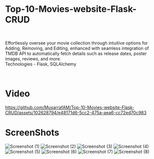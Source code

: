 # Top-10-Movies-website-Flask-CRUD
<!-- Deployed Link -->

<br>
<p>Effortlessly oversee your movie collection through intuitive options for Adding, Removing, and Editing, enhanced with seamless integration of TMDB API to automatically fetch details such as release dates, poster images, reviews, and more.<br>
Technologies - Flask, SQLAlchemy</p>
<br>

# Video

https://github.com/MusarrafAM/Top-10-Movies-website-Flask-CRUD/assets/102628794/e48171d6-5cc2-475a-aea6-cc72ed70c983



# ScreenShots

![Screenshot (1)](https://github.com/MusarrafAM/Top-10-Movies-website-Flask-CRUD/assets/102628794/d8c9bfe5-8877-4a6e-b12c-fcc8a878ceec)
![Screenshot (2)](https://github.com/MusarrafAM/Top-10-Movies-website-Flask-CRUD/assets/102628794/fa58bf3b-8d17-446e-b94f-ed1c41b994af)
![Screenshot (3)](https://github.com/MusarrafAM/Top-10-Movies-website-Flask-CRUD/assets/102628794/aff59525-02a6-4b7f-b33e-3240102cd884)
![Screenshot (4)](https://github.com/MusarrafAM/Top-10-Movies-website-Flask-CRUD/assets/102628794/8709c867-ae57-451f-bd42-e43bf86270d6)
![Screenshot (5)](https://github.com/MusarrafAM/Top-10-Movies-website-Flask-CRUD/assets/102628794/2ee8ad43-1313-4852-8a24-9e691cd8ddb0)
![Screenshot (6)](https://github.com/MusarrafAM/Top-10-Movies-website-Flask-CRUD/assets/102628794/506fb7ec-b7f6-4806-977f-c30704a552bb)
![Screenshot (7)](https://github.com/MusarrafAM/Top-10-Movies-website-Flask-CRUD/assets/102628794/e60deb6f-da13-486a-a6fb-514e046d41b7)
![Screenshot (8)](https://github.com/MusarrafAM/Top-10-Movies-website-Flask-CRUD/assets/102628794/3778da72-f2cb-4a80-a3bc-e464018e6e11)
